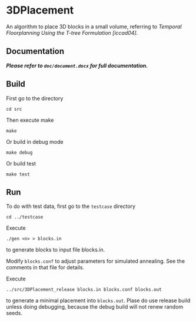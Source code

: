 
3DPlacement
=========

An algorithm to place 3D blocks in a small volume, referring to *Temporal Floorplanning Using the T-tree Formulation [iccad04]*.


Documentation
---------

***Please refer to `doc/document.docx` for full documentation.***


Build
---------

First go to the directory

    cd src

Then execute make

    make

Or build in debug mode

    make debug

Or build test

    make test


Run
---------


To do with test data, first go to the `testcase` directory

    cd ../testcase

Execute

    ./gen <n> > blocks.in

to generate <n> blocks to input file blocks.in.

Modify `blocks.conf` to adjust parameters for simulated annealing. See the comments in that file for details.

Execute

    ../src/3DPlacement_release blocks.in blocks.conf blocks.out

to generate a minimal placement into `blocks.out`. Plase do use release build unless doing debugging, because the debug build will not renew random seeds.
